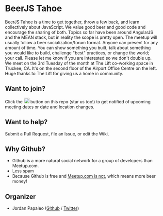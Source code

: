 BeerJS Tahoe
============

BeerJS Tahoe is a time to get together, throw a few back, and learn collectively about JavaScript. We value good beer and good code and encourage the sharing of both.
Topics so far have been around AngularJS and the MEAN stack, but in reality the scope is pretty open. The meetup will usually follow a beer socialization/forum format. Anyone can present for any amount of time. You can show something you built, talk about something you would like to build, challenge "best" practices, or change the world; your call. Please let me know if you are interested so we don't double up.
We meet on the 3rd Tuesday of the month at The Lift co-working space in Truckee, CA. It's on the second floor of the Airport Office Centre on the left. Huge thanks to The Lift for giving us a home in community.


Want to join?
-------------

Click the <img src="http://beerjs.github.io/tahoe/assets/watch.png" height="18"> button on this repo (star us too!) to get notified of upcoming meeting dates or date and location changes.


Want to help?
-------------

Submit a Pull Request, file an Issue, or edit the Wiki.


Why Github?
-----------

* Github is a more natural social network for a group of developers than Meetup.com.
* Less spam
* Because Github is free and [Meetup.com is not](http://www.meetup.com/help/Does-it-cost-money-to-start-a-Meetup-Group), which means more beer money!

Organizer
-------

* Jordan Papaleo ([Github](https://github.com/breck421) / [Twitter](https://twitter.com/jordanpapaleo))